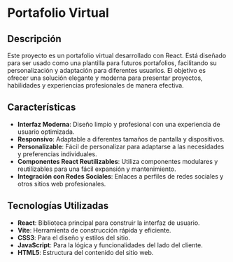 # Portafolio Virtual

## Descripción

Este proyecto es un portafolio virtual desarrollado con React. Está diseñado para ser usado como una plantilla para futuros portafolios, facilitando su personalización y adaptación para diferentes usuarios. El objetivo es ofrecer una solución elegante y moderna para presentar proyectos, habilidades y experiencias profesionales de manera efectiva.

## Características

- **Interfaz Moderna**: Diseño limpio y profesional con una experiencia de usuario optimizada.
- **Responsivo**: Adaptable a diferentes tamaños de pantalla y dispositivos.
- **Personalizable**: Fácil de personalizar para adaptarse a las necesidades y preferencias individuales.
- **Componentes React Reutilizables**: Utiliza componentes modulares y reutilizables para una fácil expansión y mantenimiento.
- **Integración con Redes Sociales**: Enlaces a perfiles de redes sociales y otros sitios web profesionales.

## Tecnologías Utilizadas

- **React**: Biblioteca principal para construir la interfaz de usuario.
- **Vite**: Herramienta de construcción rápida y eficiente.
- **CSS3**: Para el diseño y estilos del sitio.
- **JavaScript**: Para la lógica y funcionalidades del lado del cliente.
- **HTML5**: Estructura del contenido del sitio web.



